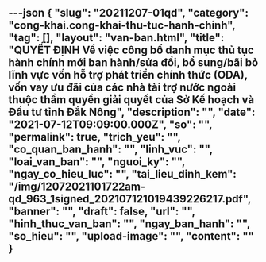 ---json
{
    "slug": "20211207-01qd",
    "category": "cong-khai.cong-khai-thu-tuc-hanh-chinh",
    "tag": [],
    "layout": "van-ban.html",
    "title": "QUYẾT ĐỊNH Về việc công bố danh mục thủ tục hành chính mới ban hành/sửa đổi,  bổ sung/bãi bỏ lĩnh vực vốn hỗ trợ phát triển chính thức (ODA),  vốn vay ưu đãi của các nhà tài trợ nước ngoài thuộc thẩm quyền  giải quyết của Sở Kế hoạch và Đầu tư tỉnh Đắk Nông",
    "description": "",
    "date": "2021-07-12T09:09:00.000Z",
    "so": "",
    "permalink": true,
    "trich_yeu": "",
    "co_quan_ban_hanh": "",
    "linh_vuc": "",
    "loai_van_ban": "",
    "nguoi_ky": "",
    "ngay_co_hieu_luc": "",
    "tai_lieu_dinh_kem": "/img/12072021101722am-qd_963_1signed_202107121019439226217.pdf",
    "banner": "",
    "draft": false,
    "url": "",
    "hinh_thuc_van_ban": "",
    "ngay_ban_hanh": "",
    "so_hieu": "",
    "upload-image": "",
    "__content__": ""
}
---
